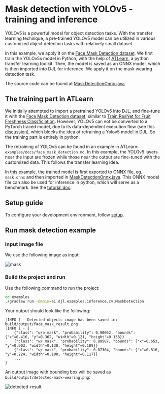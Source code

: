 # Mask detection with YOLOv5 - training and inference

YOLOv5 is a powerful model for object detection tasks. With the transfer learning technique, a pre-trained YOLOv5 model can be utilized in various customized object detection tasks with relatively small dataset. 

In this example, we apply it on the [Face Mask Detection dataset](https://www.kaggle.com/datasets/andrewmvd/face-mask-detection?select=images). We first train the YOLOv5s model in Python, with the help of [ATLearn](https://github.com/awslabs/atlearn/blob/main/examples/docs/face_mask_detection.md), a python transfer learning toolkit.
Then, the model is saved as an ONNX model, which is then imported into DJL for inference. We apply it on the mask wearing detection task. 

The source code can be found at [MaskDetectionOnnx.java](https://github.com/deepjavalibrary/djl/blob/master/examples/src/main/java/ai/djl/examples/inference/cv/MaskDetection.java)

## The training part in ATLearn

We initially attempted to import a pretrained YOLOv5 into DJL, and fine-tune it with the [Face Mask Detection dataset](https://www.kaggle.com/datasets/andrewmvd/face-mask-detection?select=images), similar to [Train ResNet for Fruit Freshness Classficiation](./train_transfer_fresh_fruit.md). However, YOLOv5 can not be converted to a PyTorch traced model, due to its data-dependent execution flow (see this [discussion](https://discuss.pytorch.org/t/yolov5-convert-to-torchscript/150180)), which blocks the idea of retraining a Yolov5 model in DJL. So the training part is entirely in python.

The retraining of YOLOv5 can be found in an example in ATLearn: `examples/docs/face_mask_detection.md`. In this example, the YOLOv5 layers near the input are frozen while those near the output are fine-tuned with the customized data. This follows the transfer learning idea.

In this example, the trained model is first exported to ONNX file, eg. `mask.onnx` and then imported in  [MaskDetectionOnnx.java](https://github.com/deepjavalibrary/djl/blob/master/examples/src/main/java/ai/djl/examples/inference/cv/MaskDetection.java).
This ONNX model file can also be used for inference in python, which will serve as a benchmark. See the [tutorial doc](https://github.com/awslabs/atlearn/blob/main/examples/docs/face_mask_detection.md). 

## Setup guide

To configure your development environment, follow [setup](../../docs/development/setup.md).

## Run mask detection example

### Input image file
We use the following image as input:

![mask](https://resources.djl.ai/images/face_mask_detection/face_mask.png)

### Build the project and run
Use the following command to run the project:

```sh
cd examples
./gradlew run -Dmain=ai.djl.examples.inference.cv.MaskDetection
```

Your output should look like the following:

```text
[INFO ] - Detected objects image has been saved in: build/output/face_mask_result.png
[INFO ] - {
	{"class": "w/o mask", "probability": 0.90062, "bounds": {"x"=0.416, "y"=0.362, "width"=0.121, "height"=0.158}}
	{"class": "w/ mask", "probability": 0.88587, "bounds": {"x"=0.653, "y"=0.603, "width"=0.130, "height"=0.189}}
	{"class": "w/ mask", "probability": 0.87304, "bounds": {"x"=0.816, "y"=0.224, "width"=0.100, "height"=0.117}}
	...
}
```

An output image with bounding box will be saved as `build/output/detected-mask-wearing.png`:

![detected-result](https://resources.djl.ai/images/face_mask_detection/face_mask_result.png)
